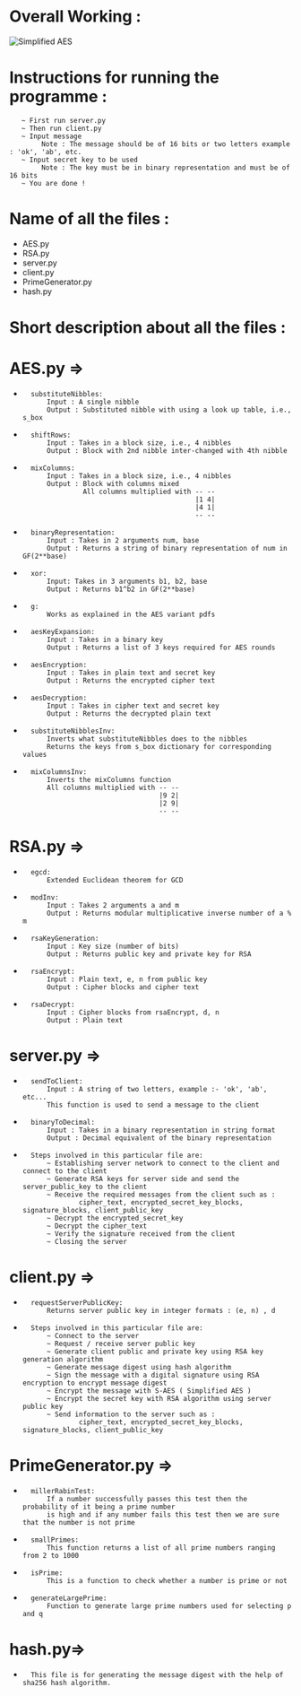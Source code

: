 # Overall Working :
![Simplified AES](https://user-images.githubusercontent.com/71708571/194760053-72e1a875-8cc3-4756-8ae9-a0e3914898bc.jpg)

# Instructions for running the programme :
       ~ First run server.py
       ~ Then run client.py
       ~ Input message
            Note : The message should be of 16 bits or two letters example : 'ok', 'ab', etc.
       ~ Input secret key to be used
            Note : The key must be in binary representation and must be of 16 bits
       ~ You are done !

# Name of all the files :
 - AES.py
 - RSA.py
 - server.py
 - client.py
 - PrimeGenerator.py
 - hash.py

# Short description about all the files :

# AES.py =>
-       substituteNibbles:
            Input : A single nibble
            Output : Substituted nibble with using a look up table, i.e., s_box
-       shiftRows:
            Input : Takes in a block size, i.e., 4 nibbles
            Output : Block with 2nd nibble inter-changed with 4th nibble
-       mixColumns:
            Input : Takes in a block size, i.e., 4 nibbles
            Output : Block with columns mixed
                     All columns multiplied with -- --
                                                 |1 4|
                                                 |4 1|
                                                 -- --

-       binaryRepresentation:
            Input : Takes in 2 arguments num, base
            Output : Returns a string of binary representation of num in GF(2**base)

-       xor:
            Input: Takes in 3 arguments b1, b2, base
            Output : Returns b1^b2 in GF(2**base)

-       g:
            Works as explained in the AES variant pdfs

-       aesKeyExpansion:
            Input : Takes in a binary key
            Output : Returns a list of 3 keys required for AES rounds

-       aesEncryption:
            Input : Takes in plain text and secret key
            Output : Returns the encrypted cipher text

-       aesDecryption:
            Input : Takes in cipher text and secret key
            Output : Returns the decrypted plain text

-       substituteNibblesInv:
            Inverts what substituteNibbles does to the nibbles
            Returns the keys from s_box dictionary for corresponding values

-       mixColumnsInv:
            Inverts the mixColumns function
            All columns multiplied with -- --
                                        |9 2|
                                        |2 9|
                                        -- --

# RSA.py =>
-       egcd:
            Extended Euclidean theorem for GCD

-       modInv:
            Input : Takes 2 arguments a and m
            Output : Returns modular multiplicative inverse number of a % m

-       rsaKeyGeneration:
            Input : Key size (number of bits)
            Output : Returns public key and private key for RSA

-       rsaEncrypt:
            Input : Plain text, e, n from public key
            Output : Cipher blocks and cipher text

-       rsaDecrypt:
            Input : Cipher blocks from rsaEncrypt, d, n
            Output : Plain text

# server.py =>
-       sendToClient:
            Input : A string of two letters, example :- 'ok', 'ab', etc...
            This function is used to send a message to the client

-       binaryToDecimal:
            Input : Takes in a binary representation in string format
            Output : Decimal equivalent of the binary representation

-       Steps involved in this particular file are:
            ~ Establishing server network to connect to the client and connect to the client
            ~ Generate RSA keys for server side and send the server_public_key to the client
            ~ Receive the required messages from the client such as :
                    cipher_text, encrypted_secret_key_blocks, signature_blocks, client_public_key
            ~ Decrypt the encrypted_secret_key
            ~ Decrypt the cipher_text
            ~ Verify the signature received from the client
            ~ Closing the server

# client.py =>
-       requestServerPublicKey:
            Returns server public key in integer formats : (e, n) , d

-       Steps involved in this particular file are:
            ~ Connect to the server
            ~ Request / receive server public key
            ~ Generate client public and private key using RSA key generation algorithm
            ~ Generate message digest using hash algorithm
            ~ Sign the message with a digital signature using RSA encryption to encrypt message digest
            ~ Encrypt the message with S-AES ( Simplified AES )
            ~ Encrypt the secret key with RSA algorithm using server public key
            ~ Send information to the server such as :
                    cipher_text, encrypted_secret_key_blocks, signature_blocks, client_public_key

# PrimeGenerator.py =>
-       millerRabinTest:
            If a number successfully passes this test then the probability of it being a prime number
            is high and if any number fails this test then we are sure that the number is not prime

-       smallPrimes:
            This function returns a list of all prime numbers ranging from 2 to 1000

-       isPrime:
            This is a function to check whether a number is prime or not

-       generateLargePrime:
            Function to generate large prime numbers used for selecting p and q

# hash.py=>
-       This file is for generating the message digest with the help of sha256 hash algorithm.
